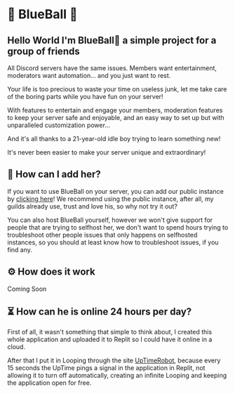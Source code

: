 # 🔵 BlueBall 🔵
## Hello World I'm BlueBall🔵 a simple project for a group of friends

All Discord servers have the same issues. Members want entertainment, moderators want automation... and you just want to rest.

Your life is too precious to waste your time on useless junk, let me take care of the boring parts while you have fun on your server!

With features to entertain and engage your members, moderation features to keep your server safe and enjoyable, and an easy way to set up but with unparalleled customization power...

And it's all thanks to a 21-year-old idle boy trying to learn something new!

It's never been easier to make your server unique and extraordinary!

## 🤔 How can I add her?
If you want to use BlueBall on your server, you can add our public instance by [clicking here](https://discord.com/api/oauth2/authorize?client_id=465855877623054336&permissions=8&scope=bot)! We recommend using the public instance, after all, my guilds already use, trust and love his, so why not try it out?

You can also host BlueBall yourself, however we won't give support for people that are trying to selfhost her, we don't want to spend hours trying to troubleshoot other people issues that only happens on selfhosted instances, so you should at least know how to troubleshoot issues, if you find any.

## ⚙️ How does it work
Coming Soon

## ⏳ How can he is online 24 hours per day?

First of all, it wasn't something that simple to think about, I created this whole application and uploaded it to Replit so I could have it online in a cloud.

After that I put it in Looping through the site [UpTimeRobot](https://uptimerobot.com/), because every 15 seconds the UpTime pings a signal in the application in Replit, not allowing it to turn off automatically, creating an infinite Looping and keeping the application open for free.